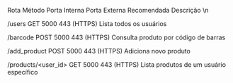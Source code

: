 
Rota	Método	Porta Interna	Porta Externa Recomendada	Descrição \n

/users	GET	5000	443 (HTTPS)	Lista todos os usuários

/barcode	POST	5000	443 (HTTPS)	Consulta produto por código de barras

/add_product	POST	5000	443 (HTTPS)	Adiciona novo produto

/products/<user_id>	GET	5000	443 (HTTPS)	Lista produtos de um usuário específico
